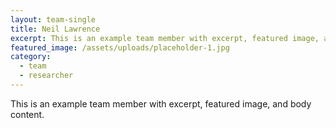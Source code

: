 ```yaml
---
layout: team-single
title: Neil Lawrence
excerpt: This is an example team member with excerpt, featured image, and body content.
featured_image: /assets/uploads/placeholder-1.jpg
category:
  - team
  - researcher
---
```

This is an example team member with excerpt, featured image, and body content.
